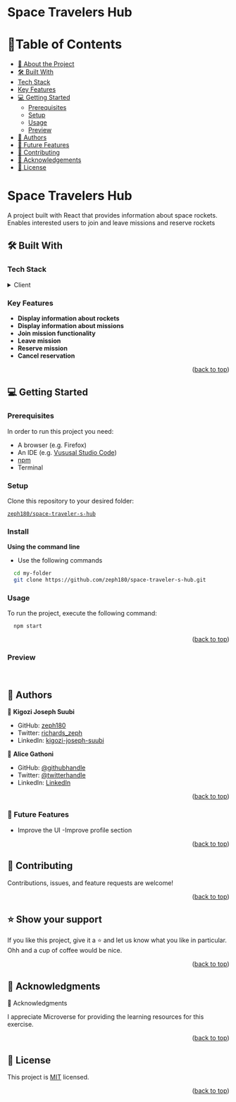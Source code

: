 # Space Travelers Hub

<a name="readme-top"></a>
# 📗Table of Contents

- [📖 About the Project](#about-project)
- [🛠 Built With](#built-with)
- [Tech Stack](#tech-stack)
- [Key Features](#key-features)
- [💻 Getting Started](#getting-started)
  - [Prerequisites](#prerequisites)
  - [Setup](#setup)
  - [Usage](#usage)
  - [Preview](#preview)
- [👥 Authors](#authors)
- [🔮 Future Features](#future-features)
- [🤝 Contributing](#contributing)
- [🙏 Acknowledgements](#acknowledgements)
- [📝 License](#license)

<!-- PROJECT DESCRIPTION -->

# Space Travelers Hub <a name="about-project"></a>
  A project built with React that provides information about space rockets. Enables interested users to join and leave missions and reserve rockets

## 🛠 Built With <a name="built-with"></a>

### Tech Stack <a name="tech-stack"></a>

<details>
  <summary>Client</summary>
  <ul>
    <li>React</li>
    <li>CSS</li>
    <li>Jest</li>
  </ul>
</details>

<!-- Features -->

### Key Features <a name="key-features"></a>

- **Display information about rockets**
- **Display information about missions**
- **Join mission functionality**
- **Leave mission**
- **Reserve mission**
- **Cancel reservation**

<p align="right">(<a href="#readme-top">back to top</a>)</p>

## 💻 Getting Started <a name="getting-started"></a>

### Prerequisites

In order to run this project you need:
- A browser (e.g. Firefox)
- An IDE (e.g. [Vususal Studio Code](https://code.visualstudio.com/download))
- [npm](https://nodejs.org/en/)
- Terminal

### Setup

Clone this repository to your desired folder:

[`zeph180/space-traveler-s-hub`](https://github.com/zeph180/space-traveler-s-hub.git)

### Install

**Using the command line**

- Use the following commands

```sh
  cd my-folder
  git clone https://github.com/zeph180/space-traveler-s-hub.git
```

### Usage

To run the project, execute the following command:
```
  npm start
```

<p align="right">(<a href="#readme-top">back to top</a>)</p>

<!-- PREVIEW -->

### Preview
<!-- <img src="" alt="logo" width="140"  height="auto" /> -->
<br/>

<!-- AUTHORS -->

## 👥 Authors <a name="authors"></a>

👤 **Kigozi Joseph Suubi**
- GitHub: [zeph180](https://github.com/zeph180)
- Twitter: [richards_zeph](https://twitter.com/richards_zeph)
- LinkedIn: [kigozi-joseph-suubi](https://www.linkedin.com/in/kigozi-joseph-suubi)


👤 **Alice Gathoni**
- GitHub: [@githubhandle](https://github.com/alicemirigo92)
- Twitter: [@twitterhandle](https://twitter.com/)
- LinkedIn: [LinkedIn](https://www.linkedin.com/in/)

<p align="right">(<a href="#readme-top">back to top</a>)</p>

<!-- FUTURE FEATURES -->

### 🔮 Future Features <a name="future-features"></a>

- Improve the UI
-Improve profile section

<p align="right">(<a href="#readme-top">back to top</a>)</p>

<!-- CONTRIBUTING -->

## 🤝 Contributing <a name="contributing"></a>

Contributions, issues, and feature requests are welcome!

<p align="right">(<a href="#readme-top">back to top</a>)</p>

## ⭐️ Show your support <a name="support"></a>

If you like this project, give it a ⭐️ and let us know what you like in particular. Ohh and a cup of coffee would be nice.

<p align="right">(<a href="#readme-top">back to top</a>)</p>

<!-- ACKNOWLEDGMENTS -->

## 🙏 Acknowledgments <a name="acknowledgements"></a>

🙏 Acknowledgments

I appreciate Microverse for providing the learning resources for this exercise.
<p align="right">(<a href="#readme-top">back to top</a>)</p>

<!-- LICENSE -->

## 📝 License <a name="license"></a>

This project is [MIT](/MIT.md) licensed.

<p align="right">(<a href="#readme-top">back to top</a>)</p>